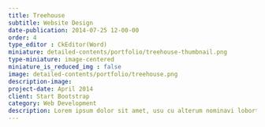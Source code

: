 ```yaml
---
title: Treehouse
subtitle: Website Design
date-publication: 2014-07-25 12-00-00
order: 4
type_editor : CkEditor(Word)
miniature: detailed-contents/portfolio/treehouse-thumbnail.png
type-miniature: image-centered
miniature_is_reduced_img : false
image: detailed-contents/portfolio/treehouse.png
description-image:
project-date: April 2014
client: Start Bootstrap
category: Web Development
description: Lorem ipsum dolor sit amet, usu cu alterum nominavi lobortis. At duo novum diceret. Tantas apeirian vix et, usu sanctus postulant inciderint ut, populo diceret necessitatibus in vim. Cu eum dicam feugiat noluisse.
---
```

